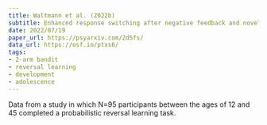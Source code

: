 ```yaml
---
title: Waltmann et al. (2022b)
subtitle: Enhanced response switching after negative feedback and novelty seeking in adolescence are associated with reduced representation of choice probability in medial frontal pole
date: 2022/07/19
paper_url: https://psyarxiv.com/2d5fs/
data_url: https://osf.io/ptxs6/
tags:
- 2-arm bandit
- reversal learning
- development
- adolescence
---
```


Data from a study in which N=95 participants between the ages of 12 and 45 completed a probabilistic reversal learning task.
